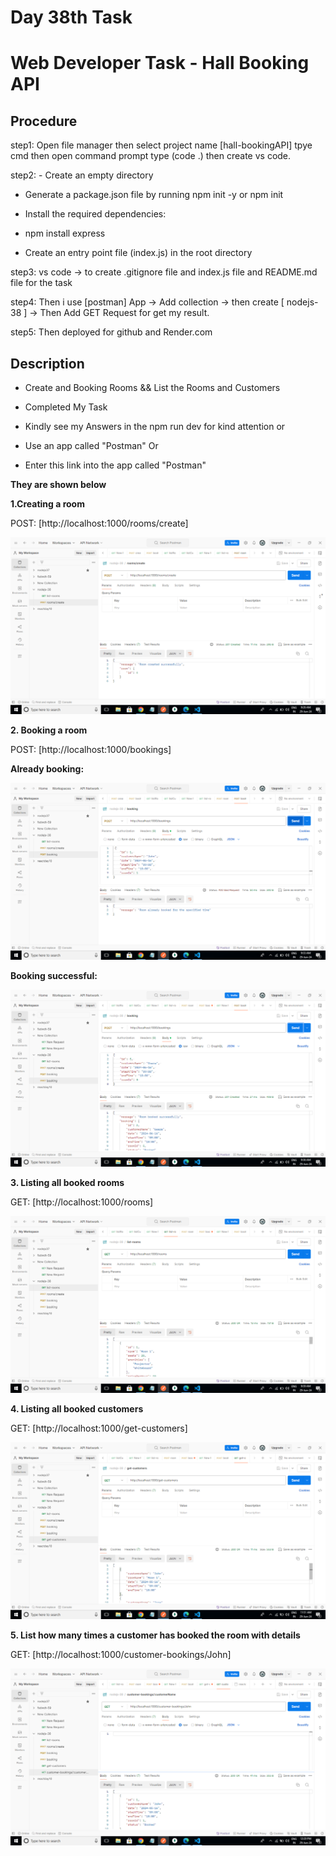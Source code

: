 # Day 38th Task
# Web Developer Task - Hall Booking API 
## **Procedure**

step1: Open file manager then select project name [hall-bookingAPI] tpye cmd then open command prompt type (code .) then create vs code.

step2: - Create an empty directory

   - Generate a package.json file by running npm init -y or npm init

   - Install the required dependencies:

   - npm install express
   
   - Create an entry point file (index.js) in the root directory

step3: vs code -> to create .gitignore file and index.js file and README.md file for the task

step4: Then i use [postman] App -> Add collection -> then create [ nodejs-38 ] -> Then Add GET Request for get my result.

step5: Then deployed for github and Render.com

## **Description**

- Create and Booking Rooms && List the Rooms and Customers

- Completed My Task 

- Kindly see my Answers in the npm run dev for kind attention or

- Use an app called "Postman" Or

- Enter this link into the app called "Postman"

**They are shown below**

**1.Creating a room**

POST: [http://localhost:1000/rooms/create]

![alt text](image.png)

**2. Booking a room**

POST: [http://localhost:1000/bookings]

**Already booking:**

![alt text](image-2.png)

**Booking successful:**

![alt text](image-3.png)

**3. Listing all booked rooms**

GET: [http://localhost:1000/rooms]

![alt text](image-4.png)

**4. Listing all booked customers**

GET: [http://localhost:1000/get-customers]

![alt text](image-5.png)

**5. List how many times a customer has booked the room with details**

GET: [http://localhost:1000/customer-bookings/John]

![alt text](image-6.png)


 
